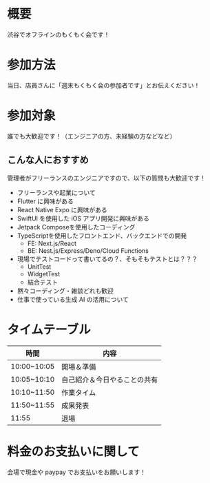 # 概要

渋谷でオフラインのもくもく会です！

# 参加方法

当日、店員さんに「週末もくもく会の参加者です」とお伝えください！

# 参加対象

誰でも大歓迎です！（エンジニアの方、未経験の方などなど）

## こんな人におすすめ

管理者がフリーランスのエンジニアですので、以下の質問も大歓迎です！

- フリーランスや起業について
- Flutter に興味がある
- React Native Expo に興味がある
- SwiftUI を使用した iOS アプリ開発に興味がある
- Jetpack Composeを使用したコーディング
- TypeScriptを使用したフロントエンド、バックエンドでの開発
	- FE: Next.js/React
	- BE: Nest.js/Express/Deno/Cloud Functions
- 現場でテストコードって書いてるの？、そもそもテストとは？？？
	- UnitTest
	- WidgetTest
	- 結合テスト
- 黙々コーディング・雑談どれも歓迎
- 仕事で使っている生成 AI の活用について

# タイムテーブル

| 時間        | 内容                         |
| ----------- | ---------------------------- |
| 10:00~10:05 | 開場＆準備                   |
| 10:05~10:10 | 自己紹介＆今日やることの共有 |
| 10:10~11:50 | 作業タイム                   |
| 11:50~11:55 | 成果発表                     |
| 11:55       | 退場                         |

# 料金のお支払いに関して

会場で現金や paypay でお支払いをお願いします！
